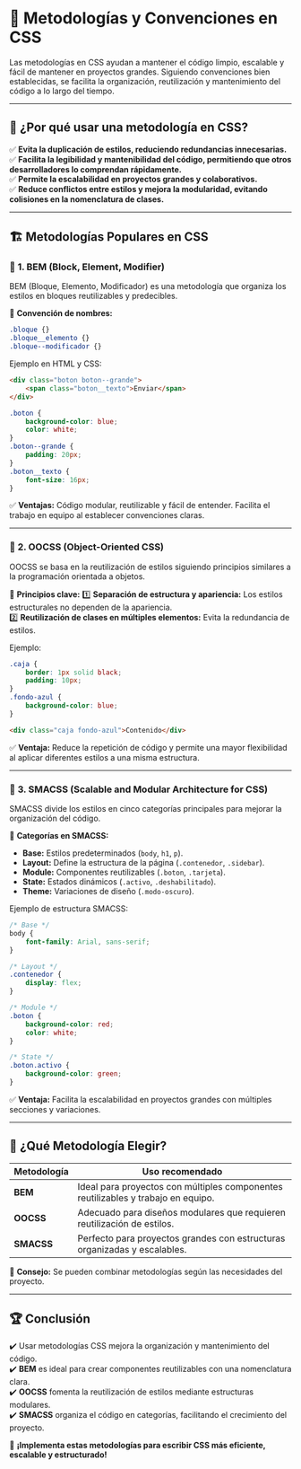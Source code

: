 # 📌 Metodologías y Convenciones en CSS

Las metodologías en CSS ayudan a mantener el código limpio, escalable y fácil de mantener en proyectos grandes. Siguiendo convenciones bien establecidas, se facilita la organización, reutilización y mantenimiento del código a lo largo del tiempo.

---

## 🎯 **¿Por qué usar una metodología en CSS?**
✅ **Evita la duplicación de estilos, reduciendo redundancias innecesarias.**  
✅ **Facilita la legibilidad y mantenibilidad del código, permitiendo que otros desarrolladores lo comprendan rápidamente.**  
✅ **Permite la escalabilidad en proyectos grandes y colaborativos.**  
✅ **Reduce conflictos entre estilos y mejora la modularidad, evitando colisiones en la nomenclatura de clases.**

---

## 🏗️ **Metodologías Populares en CSS**

### 🔹 **1. BEM (Block, Element, Modifier)**
BEM (Bloque, Elemento, Modificador) es una metodología que organiza los estilos en bloques reutilizables y predecibles.

📌 **Convención de nombres:**
```css
.bloque {}
.bloque__elemento {}
.bloque--modificador {}
```
Ejemplo en HTML y CSS:
```html
<div class="boton boton--grande">
    <span class="boton__texto">Enviar</span>
</div>
```
```css
.boton {
    background-color: blue;
    color: white;
}
.boton--grande {
    padding: 20px;
}
.boton__texto {
    font-size: 16px;
}
```
✅ **Ventajas:** Código modular, reutilizable y fácil de entender. Facilita el trabajo en equipo al establecer convenciones claras.

---

### 🔹 **2. OOCSS (Object-Oriented CSS)**
OOCSS se basa en la reutilización de estilos siguiendo principios similares a la programación orientada a objetos.

📌 **Principios clave:**
1️⃣ **Separación de estructura y apariencia:** Los estilos estructurales no dependen de la apariencia.  
2️⃣ **Reutilización de clases en múltiples elementos:** Evita la redundancia de estilos.

Ejemplo:
```css
.caja {
    border: 1px solid black;
    padding: 10px;
}
.fondo-azul {
    background-color: blue;
}
```
```html
<div class="caja fondo-azul">Contenido</div>
```
✅ **Ventaja:** Reduce la repetición de código y permite una mayor flexibilidad al aplicar diferentes estilos a una misma estructura.

---

### 🔹 **3. SMACSS (Scalable and Modular Architecture for CSS)**
SMACSS divide los estilos en cinco categorías principales para mejorar la organización del código.

📌 **Categorías en SMACSS:**
- **Base:** Estilos predeterminados (`body`, `h1`, `p`).
- **Layout:** Define la estructura de la página (`.contenedor`, `.sidebar`).
- **Module:** Componentes reutilizables (`.boton`, `.tarjeta`).
- **State:** Estados dinámicos (`.activo`, `.deshabilitado`).
- **Theme:** Variaciones de diseño (`.modo-oscuro`).

Ejemplo de estructura SMACSS:
```css
/* Base */
body {
    font-family: Arial, sans-serif;
}

/* Layout */
.contenedor {
    display: flex;
}

/* Module */
.boton {
    background-color: red;
    color: white;
}

/* State */
.boton.activo {
    background-color: green;
}
```
✅ **Ventaja:** Facilita la escalabilidad en proyectos grandes con múltiples secciones y variaciones.

---

## 📌 **¿Qué Metodología Elegir?**
| Metodología | Uso recomendado |
|------------|----------------|
| **BEM** | Ideal para proyectos con múltiples componentes reutilizables y trabajo en equipo. |
| **OOCSS** | Adecuado para diseños modulares que requieren reutilización de estilos. |
| **SMACSS** | Perfecto para proyectos grandes con estructuras organizadas y escalables. |

📌 **Consejo:** Se pueden combinar metodologías según las necesidades del proyecto.

---

## 🏆 **Conclusión**
✔️ Usar metodologías CSS mejora la organización y mantenimiento del código.  
✔️ **BEM** es ideal para crear componentes reutilizables con una nomenclatura clara.  
✔️ **OOCSS** fomenta la reutilización de estilos mediante estructuras modulares.  
✔️ **SMACSS** organiza el código en categorías, facilitando el crecimiento del proyecto.  

🚀 **¡Implementa estas metodologías para escribir CSS más eficiente, escalable y estructurado!**